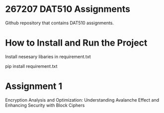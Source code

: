 # 267207 DAT510 Assignments 
Github repository that contains DAT510 assignments.

# How to Install and Run the Project
Install nesesary libaries in requirement.txt

pip install requirement.txt


# Assignment 1
Encryption Analysis and Optimization: Understanding
Avalanche Effect and Enhancing Security with Block
Ciphers
